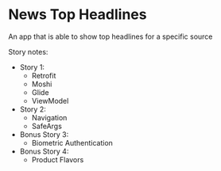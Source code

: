 # News Top Headlines
An app that is able to show top headlines for a specific source

Story notes:
* Story 1:
  * Retrofit
  * Moshi
  * Glide
  * ViewModel
* Story 2:
  * Navigation
  * SafeArgs
* Bonus Story 3:
  * Biometric Authentication
* Bonus Story 4:
  * Product Flavors
